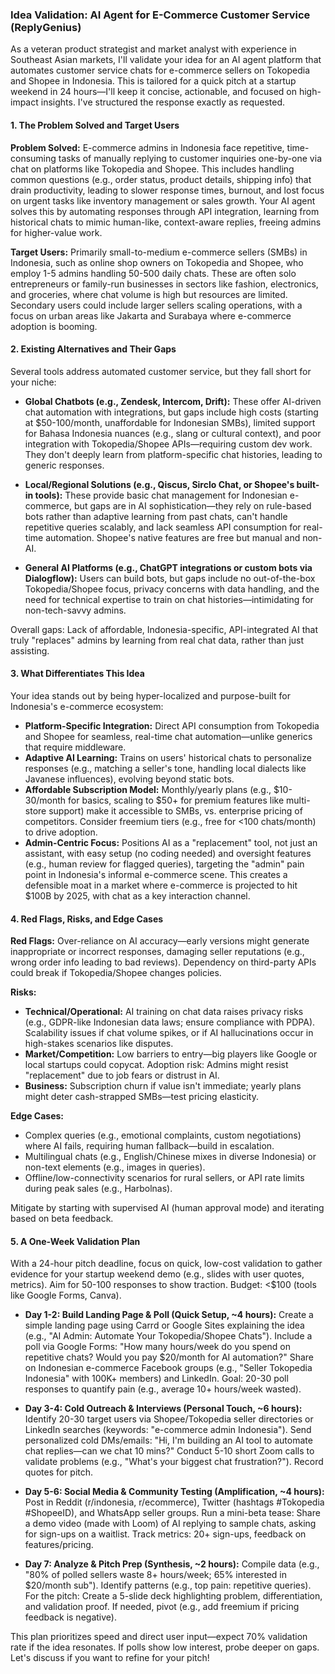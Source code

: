 ### Idea Validation: AI Agent for E-Commerce Customer Service (ReplyGenius)

As a veteran product strategist and market analyst with experience in Southeast Asian markets, I'll validate your idea for an AI agent platform that automates customer service chats for e-commerce sellers on Tokopedia and Shopee in Indonesia. This is tailored for a quick pitch at a startup weekend in 24 hours—I'll keep it concise, actionable, and focused on high-impact insights. I've structured the response exactly as requested.

#### 1. The Problem Solved and Target Users

**Problem Solved:** E-commerce admins in Indonesia face repetitive, time-consuming tasks of manually replying to customer inquiries one-by-one via chat on platforms like Tokopedia and Shopee. This includes handling common questions (e.g., order status, product details, shipping info) that drain productivity, leading to slower response times, burnout, and lost focus on urgent tasks like inventory management or sales growth. Your AI agent solves this by automating responses through API integration, learning from historical chats to mimic human-like, context-aware replies, freeing admins for higher-value work.

**Target Users:** Primarily small-to-medium e-commerce sellers (SMBs) in Indonesia, such as online shop owners on Tokopedia and Shopee, who employ 1-5 admins handling 50-500 daily chats. These are often solo entrepreneurs or family-run businesses in sectors like fashion, electronics, and groceries, where chat volume is high but resources are limited. Secondary users could include larger sellers scaling operations, with a focus on urban areas like Jakarta and Surabaya where e-commerce adoption is booming.

#### 2. Existing Alternatives and Their Gaps

Several tools address automated customer service, but they fall short for your niche:

- **Global Chatbots (e.g., Zendesk, Intercom, Drift):** These offer AI-driven chat automation with integrations, but gaps include high costs (starting at $50-100/month, unaffordable for Indonesian SMBs), limited support for Bahasa Indonesia nuances (e.g., slang or cultural context), and poor integration with Tokopedia/Shopee APIs—requiring custom dev work. They don't deeply learn from platform-specific chat histories, leading to generic responses.

- **Local/Regional Solutions (e.g., Qiscus, Sirclo Chat, or Shopee's built-in tools):** These provide basic chat management for Indonesian e-commerce, but gaps are in AI sophistication—they rely on rule-based bots rather than adaptive learning from past chats, can't handle repetitive queries scalably, and lack seamless API consumption for real-time automation. Shopee's native features are free but manual and non-AI.

- **General AI Platforms (e.g., ChatGPT integrations or custom bots via Dialogflow):** Users can build bots, but gaps include no out-of-the-box Tokopedia/Shopee focus, privacy concerns with data handling, and the need for technical expertise to train on chat histories—intimidating for non-tech-savvy admins.

Overall gaps: Lack of affordable, Indonesia-specific, API-integrated AI that truly "replaces" admins by learning from real chat data, rather than just assisting.

#### 3. What Differentiates This Idea

Your idea stands out by being hyper-localized and purpose-built for Indonesia's e-commerce ecosystem:

- **Platform-Specific Integration:** Direct API consumption from Tokopedia and Shopee for seamless, real-time chat automation—unlike generics that require middleware.
- **Adaptive AI Learning:** Trains on users' historical chats to personalize responses (e.g., matching a seller's tone, handling local dialects like Javanese influences), evolving beyond static bots.
- **Affordable Subscription Model:** Monthly/yearly plans (e.g., $10-30/month for basics, scaling to $50+ for premium features like multi-store support) make it accessible to SMBs, vs. enterprise pricing of competitors. Consider freemium tiers (e.g., free for <100 chats/month) to drive adoption.
- **Admin-Centric Focus:** Positions AI as a "replacement" tool, not just an assistant, with easy setup (no coding needed) and oversight features (e.g., human review for flagged queries), targeting the "admin" pain point in Indonesia's informal e-commerce scene.
  This creates a defensible moat in a market where e-commerce is projected to hit $100B by 2025, with chat as a key interaction channel.

#### 4. Red Flags, Risks, and Edge Cases

**Red Flags:** Over-reliance on AI accuracy—early versions might generate inappropriate or incorrect responses, damaging seller reputations (e.g., wrong order info leading to bad reviews). Dependency on third-party APIs could break if Tokopedia/Shopee changes policies.

**Risks:**

- **Technical/Operational:** AI training on chat data raises privacy risks (e.g., GDPR-like Indonesian data laws; ensure compliance with PDPA). Scalability issues if chat volume spikes, or if AI hallucinations occur in high-stakes scenarios like disputes.
- **Market/Competition:** Low barriers to entry—big players like Google or local startups could copycat. Adoption risk: Admins might resist "replacement" due to job fears or distrust in AI.
- **Business:** Subscription churn if value isn't immediate; yearly plans might deter cash-strapped SMBs—test pricing elasticity.

**Edge Cases:**

- Complex queries (e.g., emotional complaints, custom negotiations) where AI fails, requiring human fallback—build in escalation.
- Multilingual chats (e.g., English/Chinese mixes in diverse Indonesia) or non-text elements (e.g., images in queries).
- Offline/low-connectivity scenarios for rural sellers, or API rate limits during peak sales (e.g., Harbolnas).

Mitigate by starting with supervised AI (human approval mode) and iterating based on beta feedback.

#### 5. A One-Week Validation Plan

With a 24-hour pitch deadline, focus on quick, low-cost validation to gather evidence for your startup weekend demo (e.g., slides with user quotes, metrics). Aim for 50-100 responses to show traction. Budget: <$100 (tools like Google Forms, Canva).

- **Day 1-2: Build Landing Page & Poll (Quick Setup, ~4 hours):** Create a simple landing page using Carrd or Google Sites explaining the idea (e.g., "AI Admin: Automate Your Tokopedia/Shopee Chats"). Include a poll via Google Forms: "How many hours/week do you spend on repetitive chats? Would you pay $20/month for AI automation?" Share on Indonesian e-commerce Facebook groups (e.g., "Seller Tokopedia Indonesia" with 100K+ members) and LinkedIn. Goal: 20-30 poll responses to quantify pain (e.g., average 10+ hours/week wasted).

- **Day 3-4: Cold Outreach & Interviews (Personal Touch, ~6 hours):** Identify 20-30 target users via Shopee/Tokopedia seller directories or LinkedIn searches (keywords: "e-commerce admin Indonesia"). Send personalized cold DMs/emails: "Hi, I'm building an AI tool to automate chat replies—can we chat 10 mins?" Conduct 5-10 short Zoom calls to validate problems (e.g., "What's your biggest chat frustration?"). Record quotes for pitch.

- **Day 5-6: Social Media & Community Testing (Amplification, ~4 hours):** Post in Reddit (r/indonesia, r/ecommerce), Twitter (hashtags #Tokopedia #ShopeeID), and WhatsApp seller groups. Run a mini-beta tease: Share a demo video (made with Loom) of AI replying to sample chats, asking for sign-ups on a waitlist. Track metrics: 20+ sign-ups, feedback on features/pricing.

- **Day 7: Analyze & Pitch Prep (Synthesis, ~2 hours):** Compile data (e.g., "80% of polled sellers waste 8+ hours/week; 65% interested in $20/month sub"). Identify patterns (e.g., top pain: repetitive queries). For the pitch: Create a 5-slide deck highlighting problem, differentiation, and validation proof. If needed, pivot (e.g., add freemium if pricing feedback is negative).

This plan prioritizes speed and direct user input—expect 70% validation rate if the idea resonates. If polls show low interest, probe deeper on gaps. Let's discuss if you want to refine for your pitch!
